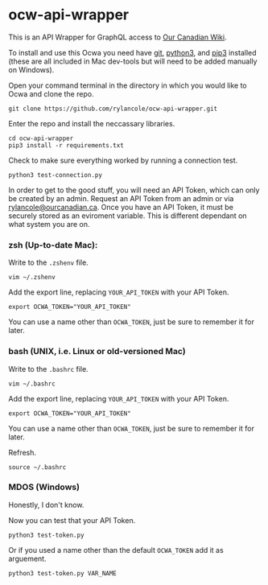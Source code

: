 # ocw-api-wrapper

This is an API Wrapper for GraphQL access to [Our Canadian Wiki](https://wiki.ourcanadian.ca).

To install and use this Ocwa you need have [git](https://git-scm.com/downloads), [python3](https://www.python.org/downloads/), and [pip3](https://vgkits.org/blog/pip3-windows-howto/) installed (these are all included in Mac dev-tools but will need to be added manually on Windows).


Open your command terminal in the directory in which you would like to Ocwa and clone the repo.
```
git clone https://github.com/rylancole/ocw-api-wrapper.git
```

Enter the repo and install the neccassary libraries.
```
cd ocw-api-wrapper
pip3 install -r requirements.txt
```

Check to make sure everything worked by running a connection test.
```
python3 test-connection.py
```

In order to get to the good stuff, you will need an API Token, which can only be created by an admin. Request an API Token from an admin or via rylancole@ourcanadian.ca. Once you have an API Token, it must be securely stored as an eviroment variable. This is different dependant on what system you are on.

### zsh (Up-to-date Mac):
Write to the ```.zshenv``` file.
```
vim ~/.zshenv
```

Add the export line, replacing ```YOUR_API_TOKEN``` with your API Token.
```
export OCWA_TOKEN="YOUR_API_TOKEN"
```
You can use a name other than ```OCWA_TOKEN```, just be sure to remember it for later.

### bash (UNIX, i.e. Linux or old-versioned Mac)
Write to the ```.bashrc``` file.
```
vim ~/.bashrc
```

Add the export line, replacing ```YOUR_API_TOKEN``` with your API Token.
```
export OCWA_TOKEN="YOUR_API_TOKEN"
```
You can use a name other than ```OCWA_TOKEN```, just be sure to remember it for later.

Refresh.
```
source ~/.bashrc
```

### MDOS (Windows)

Honestly, I don't know.




Now you can test that your API Token.
```
python3 test-token.py
```
Or if you used a name other than the default ```OCWA_TOKEN``` add it as arguement.
```
python3 test-token.py VAR_NAME
```






